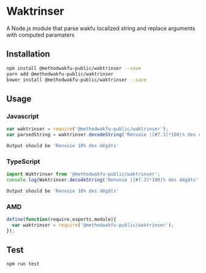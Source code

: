 # Waktrinser
A Node.js module that parse wakfu localized string and replace arguments with computed paramaters
## Installation 
```sh
npm install @methodwakfu-public/waktrinser --save
yarn add @methodwakfu-public/waktrinser
bower install @methodwakfu-public/waktrinser --save
```
## Usage
### Javascript
```javascript
var waktrinser = require('@methodwakfu-public/waktrinser');
var parsedString = waktrinser.decodeString('Renvoie |[#7.3]*100|% des dégâts', [0, 0, 0, 0, 1, 0, 0, 0, 1, 0, 0, 0, 0, 0.001], 100);
```
```sh
Output should be 'Renvoie 10% des dégâts'
```
### TypeScript
```typescript
import Waktrinser from '@methodwakfu-public/waktrinser';
console.log(Waktrinser.decodeString('Renvoie |[#7.3]*100|% des dégâts', [0, 0, 0, 0, 1, 0, 0, 0, 1, 0, 0, 0, 0, 0.001], 100);
```
```sh
Output should be 'Renvoie 10% des dégâts'
```
### AMD
```javascript
define(function(require,exports,module){
  var waktrinser = require('@methodwakfu-public/waktrinser');
});
```
## Test 
```sh
npm run test
```
